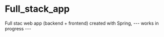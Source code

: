 # Full_stack_app

Full stac web app (backend + frontend) created with Spring,
--- works in progress ---
